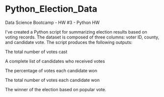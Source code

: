 # Python_Election_Data
Data Science Bootcamp - HW #3 - Python HW

I've created a Python script for summarizing election results based on voting records. The dataset is composed of three columns: voter ID, county, and candidate vote. The script produces the following outputs:

  The total number of votes cast


  A complete list of candidates who received votes


  The percentage of votes each candidate won


  The total number of votes each candidate won


  The winner of the election based on popular vote.
